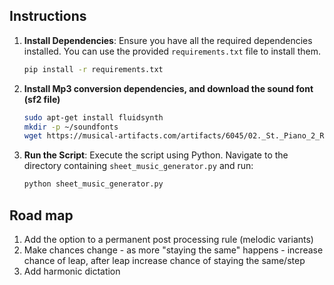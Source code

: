 ## Instructions

1. **Install Dependencies**:
    Ensure you have all the required dependencies installed. You can use the provided `requirements.txt` file to install them.
    ```sh
    pip install -r requirements.txt
    ```

2.  **Install Mp3 conversion dependencies, and download the sound font (sf2 file)**
    ```sh
    sudo apt-get install fluidsynth
    mkdir -p ~/soundfonts
    wget https://musical-artifacts.com/artifacts/6045/02._St._Piano_2_Remastered.sf2  -O ~/soundfonts/st_piano.sf2
    ```

4. **Run the Script**:
    Execute the script using Python. Navigate to the directory containing `sheet_music_generator.py` and run:
    ```sh
    python sheet_music_generator.py
    ```

## Road map
1. Add the option to a permanent post processing rule (melodic variants)
1. Make chances change - as more "staying the same" happens - increase chance of leap, after leap increase chance of staying the same/step
1. Add harmonic dictation
